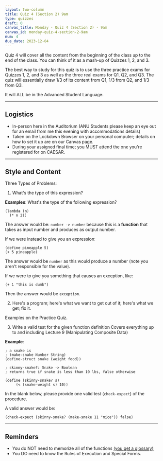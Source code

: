 ```yaml
---
layout: two-column
title: Quiz 4 (Section 2) 9am
type: quizzes
draft: 0
canvas_title: Monday - Quiz 4 (Section 2) - 9am 
canvas_id: monday-quiz-4-section-2-9am 
num: 4
due_date: 2023-12-04
---
```


Quiz 4 will cover all the content from the beginning of the class up to the end of the class. You can think of it as a mash-up of Quizzes 1, 2, and 3.

The best way to study for this quiz is to use the three practice exams for Quizzes 1, 2, and 3 as well as the three real exams for Q1, Q2, and Q3. The quiz will essentially draw 1/3 of its content from Q1, 1/3 from Q2, and 1/3 from Q3.

It will ALL be in the Advanced Student Language.

* * *

## Logistics

* In-person here in the Auditorium (ANU Students please keep an eye out for an email from me this evening with accommodations details)
* Taken on the Lockdown Browser on your personal computer; details on how to set it up are on our Canvas page.</a>
* During your assigned final time; you MUST attend the one you're registered for on CAESAR.

* * *

## Style and Content

Three Types of Problems:

1. What's the type of this expression?

**Examples**: What's the type of the following expression?

```racket
(lambda (n)
  (* n 2))
```

The answer would be: `number -> number` because this is a **function** that takes as input number and produces as output number.

If we were instead to give you an expression:

```racket
(define pineapple 5)
(+ 5 pineapple)
```

The answer would be `number` as this would produce a number (note you aren't responsible for the value).

If we were to give you something that causes an exception, like:

```racket
(+ 1 "this is dumb")
```

Then the answer would be `exception`.

2. Here's a program; here's what we want to get out of it; here's what we get; fix it.

Examples on the Practice Quiz.

3. Write a valid test for the given function definition
Covers everything up to and including Lecture 9 (Manipulating Composite Data)

**Example**:

```racket
; a snake is
; (make-snake Number String)
(define-struct snake (weight food))

; skinny-snake?: Snake -> Boolean
; returns true if snake is less than 10 lbs, false otherwise

(define (skinny-snake? s)
     (< (snake-weight s) 10))
```

In the blank below, please provide one valid test (`check-expect`) of the procedure.

A valid answer would be:

```racket
(check-expect (skinny-snake? (make-snake 11 "mice")) false)
```

* * *

## Reminders

* You do NOT need to memorize all of the functions <a target="_blank" href="{{site.url}}/course-files/quizzes/q3_glossary_compact.pdf">(you get a glossary)</a>
* You DO need to know the Rules of Execution and Special Forms.
